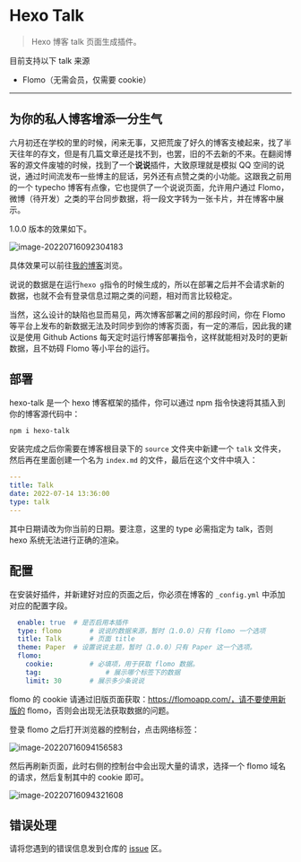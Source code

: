 # Hexo Talk

> Hexo 博客 talk 页面生成插件。

目前支持以下 talk 来源

-   Flomo（无需会员，仅需要 cookie）

---

## 为你的私人博客增添一分生气

六月初还在学校的里的时候，闲来无事，又把荒废了好久的博客支棱起来，找了半天往年的存文，但是有几篇文章还是找不到，也罢，旧的不去新的不来。在翻阅博客的源文件废墟的时候，找到了一个**说说**插件，大致原理就是模拟 QQ 空间的说说，通过时间流发布一些博主的屁话，另外还有点赞之类的小功能。这跟我之前用的一个 typecho 博客有点像，它也提供了一个说说页面，允许用户通过 Flomo，微博（待开发）之类的平台同步数据，将一段文字转为一张卡片，并在博客中展示。

1.0.0 版本的效果如下。

![image-20220716092304183](https://img.tanknee.cn/blogpicbed/2022/07/16/22071662d212f9dbf49.png/webp)

具体效果可以前往[我的博客](https://www.tanknee.cn/talk/)浏览。

说说的数据是在运行`hexo g`指令的时候生成的，所以在部署之后并不会请求新的数据，也就不会有登录信息过期之类的问题，相对而言比较稳定。

当然，这么设计的缺陷也显而易见，两次博客部署之间的那段时间，你在 Flomo 等平台上发布的新数据无法及时同步到你的博客页面，有一定的滞后，因此我的建议是使用 Github Actions 每天定时运行博客部署指令，这样就能相对及时的更新数据，且不妨碍 Flomo 等小平台的运行。

## 部署

hexo-talk 是一个 hexo 博客框架的插件，你可以通过 npm 指令快速将其插入到你的博客源代码中：

```bash
npm i hexo-talk
```

安装完成之后你需要在博客根目录下的 `source` 文件夹中新建一个 `talk` 文件夹，然后再在里面创建一个名为 `index.md` 的文件，最后在这个文件中填入：

```yaml
---
title: Talk
date: 2022-07-14 13:36:00
type: talk
---
```

其中日期请改为你当前的日期。要注意，这里的 type 必需指定为 talk，否则 hexo 系统无法进行正确的渲染。

## 配置

在安装好插件，并新建好对应的页面之后，你必须在博客的 `_config.yml` 中添加对应的配置字段。

```yaml
  enable: true 	# 是否启用本插件
  type: flomo		# 说说的数据来源，暂时（1.0.0）只有 flomo 一个选项
  title: Talk		# 页面 title
  theme: Paper	# 设置说说主题，暂时（1.0.0）只有 Paper 这一个选项。
  flomo:
    cookie: 		# 必填项，用于获取 flomo 数据。
    tag:				# 展示哪个标签下的数据
    limit: 30		# 展示多少条说说
```

flomo 的 cookie 请通过旧版页面获取：https://flomoapp.com/，请不要使用新版的 flomo，否则会出现无法获取数据的问题。

登录 flomo 之后打开浏览器的控制台，点击网络标签：

![image-20220716094156583](https://img.tanknee.cn/blogpicbed/2022/07/16/22071662d2176528991.png/webp)

然后再刷新页面，此时右侧的控制台中会出现大量的请求，选择一个 flomo 域名的请求，然后复制其中的 cookie 即可。

![image-20220716094321608](https://img.tanknee.cn/blogpicbed/2022/07/16/22071662d217ba9adbf.png/webp)

## 错误处理

请将您遇到的错误信息发到仓库的 [issue](https://github.com/TankNee/hexo-talk/issues) 区。
